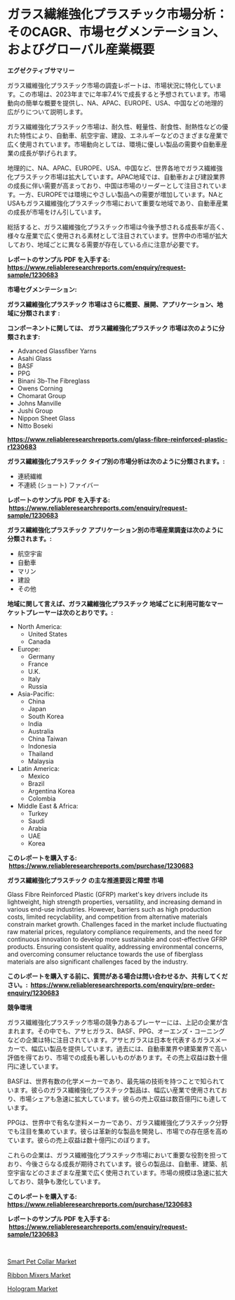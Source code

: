 <p><h1>ガラス繊維強化プラスチック市場分析：そのCAGR、市場セグメンテーション、およびグローバル産業概要</h1></p><p><strong>エグゼクティブサマリー</strong></p>
<p><p>ガラス繊維強化プラスチック市場の調査レポートは、市場状況に特化しています。この市場は、2023年までに年率7.4%で成長すると予想されています。市場動向の簡単な概要を提供し、NA、APAC、EUROPE、USA、中国などの地理的広がりについて説明します。</p><p>ガラス繊維強化プラスチック市場は、耐久性、軽量性、耐食性、耐熱性などの優れた特性により、自動車、航空宇宙、建設、エネルギーなどのさまざまな産業で広く使用されています。市場動向としては、環境に優しい製品の需要や自動車産業の成長が挙げられます。</p><p>地理的に、NA、APAC、EUROPE、USA、中国など、世界各地でガラス繊維強化プラスチック市場は拡大しています。APAC地域では、自動車および建設業界の成長に伴い需要が高まっており、中国は市場のリーダーとして注目されています。一方、EUROPEでは環境にやさしい製品への需要が増加しています。NAとUSAもガラス繊維強化プラスチック市場において重要な地域であり、自動車産業の成長が市場をけん引しています。</p><p>総括すると、ガラス繊維強化プラスチック市場は今後予想される成長率が高く、様々な産業で広く使用される素材として注目されています。世界中の市場が拡大しており、地域ごとに異なる需要が存在している点に注意が必要です。</p></p>
<p><strong>レポートのサンプル PDF を入手する: <a href="https://www.reliableresearchreports.com/enquiry/request-sample/1230683">https://www.reliableresearchreports.com/enquiry/request-sample/1230683</a></strong></p>
<p><strong>市場セグメンテーション:</strong></p>
<p><strong> ガラス繊維強化プラスチック 市場はさらに概要、展開、アプリケーション、地域に分類されます :</strong></p>
<p><strong>コンポーネントに関しては、 ガラス繊維強化プラスチック 市場は次のように分類されます: &nbsp;</strong></p>
<p><ul><li>Advanced Glassfiber Yarns</li><li>Asahi Glass</li><li>BASF</li><li>PPG</li><li>Binani 3b-The Fibreglass</li><li>Owens Corning</li><li>Chomarat Group</li><li>Johns Manville</li><li>Jushi Group</li><li>Nippon Sheet Glass</li><li>Nitto Boseki</li></ul></p>
<p><strong><a href="https://www.reliableresearchreports.com/glass-fibre-reinforced-plastic-r1230683">https://www.reliableresearchreports.com/glass-fibre-reinforced-plastic-r1230683</a></strong></p>
<p><strong> ガラス繊維強化プラスチック タイプ別の市場分析は次のように分類されます。:</strong></p>
<p><ul><li>連続繊維</li><li>不連続 (ショート) ファイバー</li></ul></p>
<p><strong>レポートのサンプル PDF を入手する: &nbsp;<a href="https://www.reliableresearchreports.com/enquiry/request-sample/1230683">https://www.reliableresearchreports.com/enquiry/request-sample/1230683</a></strong></p>
<p><strong> ガラス繊維強化プラスチック アプリケーション別の市場産業調査は次のように分類されます。:</strong></p>
<p><ul><li>航空宇宙</li><li>自動車</li><li>マリン</li><li>建設</li><li>その他</li></ul></p>
<p><strong>地域に関して言えば、ガラス繊維強化プラスチック 地域ごとに利用可能なマーケットプレーヤーは次のとおりです。:</strong></p>
<p><ul>
    <li>
        North America:
        <ul>
            <li>United States</li>
            <li>Canada</li>
        </ul>
    </li>
    <li>
        Europe:
        <ul>
            <li>Germany</li>
            <li>France</li>
            <li>U.K.</li>
            <li>Italy</li>
            <li>Russia</li>
        </ul>
    </li>
    <li>
        Asia-Pacific:
        <ul>
            <li>China</li>
            <li>Japan</li>
            <li>South Korea</li>
            <li>India</li>
            <li>Australia</li>
            <li>China Taiwan</li>
            <li>Indonesia</li>
            <li>Thailand</li>
            <li>Malaysia</li>
        </ul>
    </li>
    <li>
        Latin America:
        <ul>
            <li>Mexico</li>
            <li>Brazil</li>
            <li>Argentina Korea</li>
            <li>Colombia</li>
        </ul>
    </li>
    <li>
        Middle East & Africa:
        <ul>
            <li>Turkey</li>
            <li>Saudi</li>
            <li>Arabia</li>
            <li>UAE</li>
            <li>Korea</li>
        </ul>
    </li>
    </ul></p>
<p><strong>このレポートを購入する: &nbsp;<a href="https://www.reliableresearchreports.com/purchase/1230683">https://www.reliableresearchreports.com/purchase/1230683</a></strong></p>
<p><strong>ガラス繊維強化プラスチック の主な推進要因と障壁 市場</strong></p>
<p><p>Glass Fibre Reinforced Plastic (GFRP) market's key drivers include its lightweight, high strength properties, versatility, and increasing demand in various end-use industries. However, barriers such as high production costs, limited recyclability, and competition from alternative materials constrain market growth. Challenges faced in the market include fluctuating raw material prices, regulatory compliance requirements, and the need for continuous innovation to develop more sustainable and cost-effective GFRP products. Ensuring consistent quality, addressing environmental concerns, and overcoming consumer reluctance towards the use of fiberglass materials are also significant challenges faced by the industry.</p></p>
<p><strong>このレポートを購入する前に、質問がある場合は問い合わせるか、共有してください。:&nbsp; <a href="https://www.reliableresearchreports.com/enquiry/pre-order-enquiry/1230683">https://www.reliableresearchreports.com/enquiry/pre-order-enquiry/1230683</a></strong></p>
<p><strong>競争環境</strong></p>
<p><p>ガラス繊維強化プラスチック市場の競争力あるプレーヤーには、上記の企業が含まれます。その中でも、アサヒガラス、BASF、PPG、オーエンズ・コーニングなどの企業は特に注目されています。アサヒガラスは日本を代表するガラスメーカーで、幅広い製品を提供しています。過去には、自動車業界や建築業界で高い評価を得ており、市場での成長も著しいものがあります。その売上収益は数十億円に達しています。</p><p>BASFは、世界有数の化学メーカーであり、最先端の技術を持つことで知られています。彼らのガラス繊維強化プラスチック製品は、幅広い産業で使用されており、市場シェアも急速に拡大しています。彼らの売上収益は数百億円にも達しています。</p><p>PPGは、世界中で有名な塗料メーカーであり、ガラス繊維強化プラスチック分野でも注目を集めています。彼らは革新的な製品を開発し、市場での存在感を高めています。彼らの売上収益は数十億円にのぼります。</p><p>これらの企業は、ガラス繊維強化プラスチック市場において重要な役割を担っており、今後さらなる成長が期待されています。彼らの製品は、自動車、建築、航空宇宙などのさまざまな産業で広く使用されています。市場の規模は急速に拡大しており、競争も激化しています。</p></p>
<p><strong>このレポートを購入する: &nbsp; <a href="https://www.reliableresearchreports.com/purchase/1230683">https://www.reliableresearchreports.com/purchase/1230683</a></strong></p>
<p><strong>レポートのサンプル PDF を入手する: &nbsp;<a href="https://www.reliableresearchreports.com/enquiry/request-sample/1230683">https://www.reliableresearchreports.com/enquiry/request-sample/1230683</a></strong><strong></strong></p>
<p>&nbsp;</p>
<p><p><a href="https://www.linkedin.com/pulse/smart-pet-collar-market-insight-trends-growth-forecasted-from-t5cmf?trackingId=xmQcjVHPiuBWRRy9BEHxyA%3D%3D">Smart Pet Collar Market</a></p><p><a href="https://github.com/Hazelklievgspy6vdcsmu106w/Market-Research-Report-List-2/blob/main/ribbon-mixers-market.md">Ribbon Mixers Market</a></p><p><a href="https://www.linkedin.com/pulse/hologram-market-insight-trends-growth-forecasted-from-2024-2031-ywj1f?trackingId=%2FjDXONDWFiIB4%2BM1UjcBbg%3D%3D">Hologram Market</a></p></p>